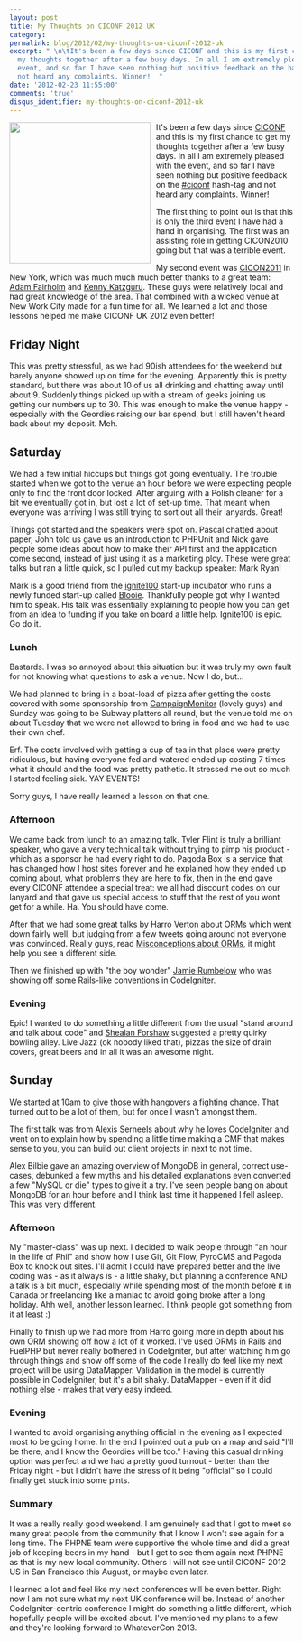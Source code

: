 ```yaml
---
layout: post
title: My Thoughts on CICONF 2012 UK
category: 
permalink: blog/2012/02/my-thoughts-on-ciconf-2012-uk
excerpt: " \n\tIt's been a few days since CICONF and this is my first chance to get
  my thoughts together after a few busy days. In all I am extremely pleased with the
  event, and so far I have seen nothing but positive feedback on the hash-tag and
  not heard any complaints. Winner!  "
date: '2012-02-23 11:55:00'
comments: 'true'
disqus_identifier: my-thoughts-on-ciconf-2012-uk
---
```


<a href="https://plus.google.com/photos/102994780033050403765/albums/5711901094647873041"><img src="https://lh5.googleusercontent.com/-pfVHRUS-quA/T0S_1ZZMvAI/AAAAAAAAAD4/pzDzX2dGATs/s858/_MG_1503.jpg" width="250" style="float:left; margin-right: 10px"></a> It's been a few days since [CICONF](http://www.ciconf.com/) and this is my first chance to get my thoughts together after a few busy days. In all I am extremely pleased with the event, and so far I have seen nothing but positive feedback on the [#ciconf](https://twitter.com/#!/search?q=%23ciconf) hash-tag and not heard any complaints. Winner! 

The first thing to point out is that this is only the third event I have had a hand in organising. The first was an assisting role in getting CICON2010 going but that was a terrible event. 

My second event was [CICON2011](http://ciconf.com/) in New York, which was much much much better thanks to a great team: [Adam Fairholm](http://adamfairholm.com/) and [Kenny Katzguru](http://codefury.net/). These guys were relatively local and had great knowledge of the area. That combined with a wicked venue at New Work City made for a fun time for all. We learned a lot and those lessons helped me make CICONF UK 2012 even better!

## Friday Night

This was pretty stressful, as we had 90ish attendees for the weekend but barely anyone showed up on time for the evening. Apparently this is pretty standard, but there was about 10 of us all drinking and chatting away until about 9. Suddenly things picked up with a stream of geeks joining us getting our numbers up to 30. This was enough to make the venue happy - especially with the Geordies raising our bar spend, but I still haven't heard back about my deposit. Meh.

## Saturday

We had a few initial hiccups but things got going eventually. The trouble started when we got to the venue an hour before we were expecting people only to find the front door locked. After arguing with a Polish cleaner for a bit we eventually got in, but lost a lot of set-up time. That meant when everyone was arriving I was still trying to sort out all their lanyards. Great!

Things got started and the speakers were spot on. Pascal chatted about paper, John told us gave us an introduction to PHPUnit and Nick gave people some ideas about how to make their API first and the application come second, instead of just using it as a marketing ploy. These were great talks but ran a little quick, so I pulled out my backup speaker: Mark Ryan! 

Mark is a good friend from the [ignite100](http://ignite100.com/) start-up incubator who runs a newly funded start-up called [Blooie](http://blooie.com/). Thankfully people got why I wanted him to speak. His talk was essentially explaining to people how you can get from an idea to funding if you take on board a little help. Ignite100 is epic. Go do it.

### Lunch

Bastards. I was so annoyed about this situation but it was truly my own fault for not knowing what questions to ask a venue. Now I do, but…

We had planned to bring in a boat-load of pizza after getting the costs covered with some sponsorship from [CampaignMonitor](http://campaignmonitor.com) (lovely guys) and Sunday was going to be Subway platters all round, but the venue told me on about Tuesday that we were not allowed to bring in food and we had to use their own chef. 

Erf. The costs involved with getting a cup of tea in that place were pretty ridiculous, but having everyone fed and watered ended up costing 7 times what it should and the food was pretty pathetic. It stressed me out so much I started feeling sick. YAY EVENTS!

Sorry guys, I have really learned a lesson on that one.

### Afternoon

We came back from lunch to an amazing talk. Tyler Flint is truly a brilliant speaker, who gave a very technical talk without trying to pimp his product - which as a sponsor he had every right to do. Pagoda Box is a service that has changed how I host sites forever and he explained how they ended up coming about, what problems they are here to fix, then in the end gave every CICONF attendee a special treat: we all had discount codes on our lanyard and that gave us special access to stuff that the rest of you wont get for a while. Ha. You should have come.

After that we had some great talks by Harro Verton about ORMs which went down fairly well, but judging from a few tweets going around not everyone was convinced. Really guys, read [Misconceptions about ORMs](http://philsturgeon.co.uk/blog/2011/06/misconceptions-about-orms), it might help you see a different side.

Then we finished up with "the boy wonder" [Jamie Rumbelow](http://jamierumbelow.net/) who was showing off some Rails-like conventions in CodeIgniter.

### Evening

Epic! I wanted to do something a little different from the usual "stand around and talk about code" and [Shealan Forshaw](http://www.shealanforshaw.com/) suggested a pretty quirky bowling alley. Live Jazz (ok nobody liked that), pizzas the size of drain covers, great beers and in all it was an awesome night. 

## Sunday

We started at 10am to give those with hangovers a fighting chance. That turned out to be a lot of them, but for once I wasn't amongst them. 

The first talk was from Alexis Serneels about why he loves CodeIgniter and went on to explain how by spending a little time making a CMF that makes sense to you, you can build out client projects in next to not time.

Alex Bilbie gave an amazing overview of MongoDB in general, correct use-cases, debunked a few myths and his detailed explanations even converted a few "MySQL or die" types to give it a try. I've seen people bang on about MongoDB for an hour before and I think last time it happened I fell asleep. This was very different.

### Afternoon 

My "master-class" was up next. I decided to walk people through "an hour in the life of Phil" and show how I use Git, Git Flow, PyroCMS and Pagoda Box to knock out sites. I'll admit I could have prepared better and the live coding was - as it always is - a little shaky, but planning a conference AND a talk is a bit much, especially while spending most of the month before it in Canada or freelancing like a maniac to avoid going broke after a long holiday. Ahh well, another lesson learned. I think people got something from it at least :)

Finally to finish up we had more from Harro going more in depth about his own ORM showing off how a lot of it worked. I've used ORMs in Rails and FuelPHP but never really bothered in CodeIgniter, but after watching him go through things and show off some of the code I really do feel like my next project will be using DataMapper. Validation in the model is currently possible in CodeIgniter, but it's a bit shaky. DataMapper - even if it did nothing else - makes that very easy indeed.

### Evening

I wanted to avoid organising anything official in the evening as I expected most to be going home. In the end I pointed out a pub on a map and said "I'll be there, and I know the Geordies will be too." Having this casual drinking option was perfect and we had a pretty good turnout - better than the Friday night - but I didn't have the stress of it being "official" so I could finally get stuck into some pints.

### Summary

It was a really really good weekend. I am genuinely sad that I got to meet so many great people from the community that I know I won't see again for a long time. The PHPNE team were supportive the whole time and did a great job of keeping beers in my hand - but I get to see them again next PHPNE as that is my new local community. Others I will not see until CICONF 2012 US in San Francisco this August, or maybe even later.

I learned a lot and feel like my next conferences will be even better. Right now I am not sure what my next UK conference will be. Instead of another CodeIgniter-centric conference I might do something a little different, which hopefully people will be excited about. I've mentioned my plans to a few and they're looking forward to WhateverCon 2013.